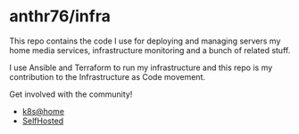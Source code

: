 # anthr76/infra

This repo contains the code I use for deploying and managing servers my home media services, infrastructure monitoring and a bunch of related stuff.

I use Ansible and Terraform to run my infrastructure and this repo is my contribution to the Infrastructure as Code movement.

Get involved with the community!
 - [k8s@home](https://discord.gg/5sutTcCav5)
 - [SelfHosted](https://selfhosted.show/)
